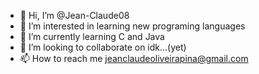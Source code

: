 - 👋 Hi, I’m @Jean-Claude08
- 👀 I’m interested in learning new programing languages
- 🌱 I’m currently learning C and Java
- 💞️ I’m looking to collaborate on idk...(yet)
- 📫 How to reach me jeanclaudeoliveirapina@gmail.com

<!---
Jean-Claude08/Jean-Claude08 is a ✨ special ✨ repository because its `README.md` (this file) appears on your GitHub profile.
You can click the Preview link to take a look at your changes.
--->
